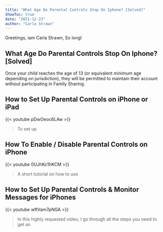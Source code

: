 ```yaml
---
title: "What Age Do Parental Controls Stop On Iphone? [Solved]"
ShowToc: true 
date: "2021-12-23"
author: "Carla Strawn" 
---
```


Greetings, iam Carla Strawn, So long!
## What Age Do Parental Controls Stop On Iphone? [Solved]
Once your child reaches the age of 13 (or equivalent minimum age depending on jurisdiction), they will be permitted to maintain their account without participating in Family Sharing.

## How to Set Up Parental Controls on iPhone or iPad
{{< youtube pDwOeoc6LAw >}}
>To set up 

## How To Enable / Disable Parental Controls on iPhone
{{< youtube 0UJhKc1hKCM >}}
>A short tutorial on how to use 

## How to Set Up Parental Controls & Monitor Messages for iPhones
{{< youtube wftVam7pNGA >}}
>In this highly requested video, I go through all the steps you need to get an 

